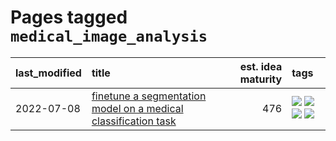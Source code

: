 # Pages tagged `medical_image_analysis`

|last_modified|title|est. idea maturity|tags
|:---|:---|---:|:---|
|2022-07-08|[finetune a segmentation model on a medical classification task](../finetune_a_segmentation_model_on_a_medical_classification_task.md)|476|[![](https://img.shields.io/badge/tag-experimental-d5f6c6)](../tags/experimental.md) [![](https://img.shields.io/badge/tag-image_processing-82d6e)](../tags/image_processing.md) [![](https://img.shields.io/badge/tag-medical_image_analysis-752fd7)](../tags/medical_image_analysis.md) [![](https://img.shields.io/badge/tag-tooling-12eec5)](../tags/tooling.md)|